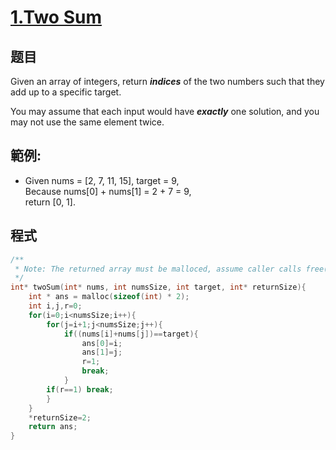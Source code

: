 # [1.Two Sum](https://leetcode.com/problems/two-sum/)

## 题目

Given an array of integers, return ***indices*** of the two numbers such that they add up to a specific target.

You may assume that each input would have ***exactly*** one solution, and you may not use the same element twice.

## 範例:

* Given nums = [2, 7, 11, 15], target = 9,    
  Because nums[0] + nums[1] = 2 + 7 = 9,   
  return [0, 1]. 

## 程式
```c
/**
 * Note: The returned array must be malloced, assume caller calls free().
 */
int* twoSum(int* nums, int numsSize, int target, int* returnSize){
    int * ans = malloc(sizeof(int) * 2);
    int i,j,r=0;
    for(i=0;i<numsSize;i++){
        for(j=i+1;j<numsSize;j++){     
            if((nums[i]+nums[j])==target){
                ans[0]=i;
                ans[1]=j;
                r=1;
                break;
            }
        if(r==1) break;
        }    
    }  
    *returnSize=2;
    return ans;
}
```


